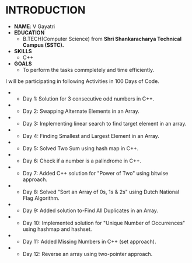 # INTRODUCTION
* **NAME**: V Gayatri
* **EDUCATION**
  * B.TECH(Computer Science) from **Shri Shankaracharya Technical Campus (SSTC).**
* **SKILLS**
  * C++
* **GOALS**
  * To perform the tasks commpletely and time efficiently. 

I will be participating in following Activities in 100 Days of Code.

* - Day 1: Solution for 3 consecutive odd numbers in C++.
* - Day 2: Swapping Alternate Elements in an Array.
* - Day 3: Implementing linear search to find target element in an array.
* - Day 4: Finding Smallest and Largest Element in an Array.
* - Day 5: Solved Two Sum using hash map in C++.
* - Day 6: Check if a number is a palindrome in C++.
* - Day 7: Added C++ solution for "Power of Two" using bitwise approach.
* - Day 8: Solved "Sort an Array of 0s, 1s & 2s" using Dutch National Flag Algorithm.
* - Day 9: Added solution to-Find All Duplicates in an Array.
* - Day 10: Implemented solution for "Unique Number of Occurrences" using hashmap and hashset.
* - Day 11: Added Missing Numbers in C++ (set approach).
* - Day 12: Reverse an array using two-pointer approach.

